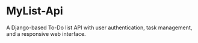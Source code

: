 # MyList-Api
A Django-based To-Do list API with user authentication, task management, and a responsive web interface.
 
